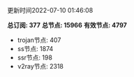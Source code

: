 更新时间2022-07-10 01:46:08

**总订阅: 377**
**总节点: 15966**
**有效节点: 4797**
- trojan节点: 407
- ss节点: 1874
- ssr节点: 198
- v2ray节点: 2318
